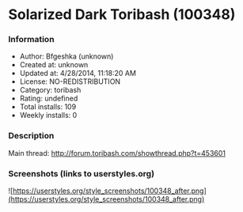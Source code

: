 # Solarized Dark Toribash (100348)

### Information
- Author: Bfgeshka (unknown)
- Created at: unknown
- Updated at: 4/28/2014, 11:18:20 AM
- License: NO-REDISTRIBUTION
- Category: toribash
- Rating: undefined
- Total installs: 109
- Weekly installs: 0


### Description
Main thread: http://forum.toribash.com/showthread.php?t=453601


### Screenshots (links to userstyles.org)
![https://userstyles.org/style_screenshots/100348_after.png](https://userstyles.org/style_screenshots/100348_after.png)


